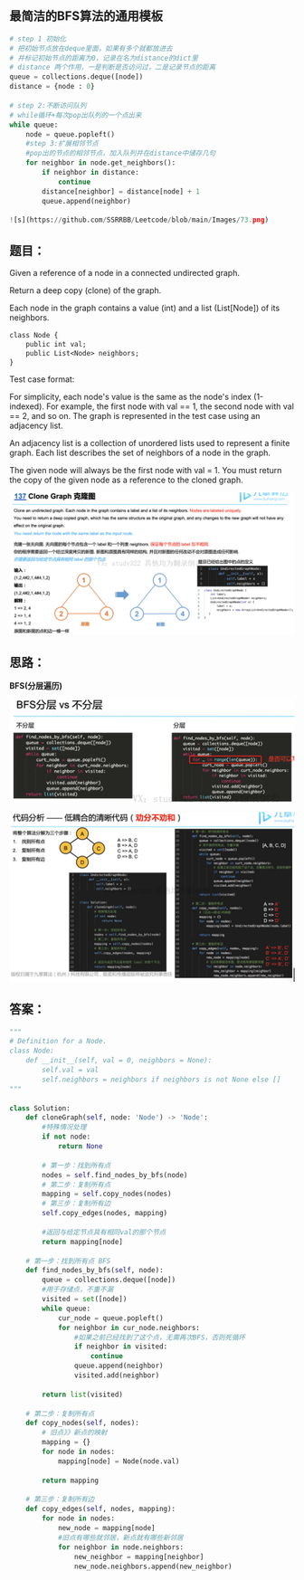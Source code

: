 ## 最简洁的BFS算法的通用模板
```python
# step 1 初始化
# 把初始节点放在deque里面，如果有多个就都放进去
# 并标记初始节点的距离为0，记录在名为distance的dict里
# distance 两个作用，一是判断是否访问过，二是记录节点的距离
queue = collections.deque([node])
distance = {node : 0}

# step 2:不断访问队列
# while循环+每次pop出队列的一个点出来
while queue:
    node = queue.popleft()
    #step 3:扩展相邻节点
    #pop出的节点的相邻节点，加入队列并在distance中储存几句
    for neighbor in node.get_neighbors():
        if neighbor in distance:
            continue
        distance[neighbor] = distance[node] + 1
        queue.append(neighbor)
        
![s](https://github.com/SSRRBB/Leetcode/blob/main/Images/73.png)


```
## 题目：

Given a reference of a node in a connected undirected graph.

Return a deep copy (clone) of the graph.

Each node in the graph contains a value (int) and a list (List[Node]) of its neighbors.
```
class Node {
    public int val;
    public List<Node> neighbors;
}
```

Test case format:

For simplicity, each node's value is the same as the node's index (1-indexed). For example, the first node with val == 1, the second node with val == 2, and so on. The graph is represented in the test case using an adjacency list.

An adjacency list is a collection of unordered lists used to represent a finite graph. Each list describes the set of neighbors of a node in the graph.

The given node will always be the first node with val = 1. You must return the copy of the given node as a reference to the cloned graph.

![s](https://github.com/SSRRBB/Leetcode/blob/main/Images/74.png)

## 思路：

**BFS(分层遍历)**

![s](https://github.com/SSRRBB/Leetcode/blob/main/Images/76.png)

![s](https://github.com/SSRRBB/Leetcode/blob/main/Images/75.png)


## 答案：

```python
"""
# Definition for a Node.
class Node:
    def __init__(self, val = 0, neighbors = None):
        self.val = val
        self.neighbors = neighbors if neighbors is not None else []
"""

class Solution:
    def cloneGraph(self, node: 'Node') -> 'Node':
        #特殊情况处理
        if not node:
            return None
        
        # 第一步：找到所有点
        nodes = self.find_nodes_by_bfs(node)
        # 第二步：复制所有点
        mapping = self.copy_nodes(nodes)
        # 第三步：复制所有边
        self.copy_edges(nodes, mapping)
        
        #返回与给定节点具有相同val的那个节点
        return mapping[node]
        
    # 第一步：找到所有点 BFS
    def find_nodes_by_bfs(self, node):
        queue = collections.deque([node])
        #用于存储点，不重不漏
        visited = set([node])
        while queue:
            cur_node = queue.popleft()
            for neighbor in cur_node.neighbors:
                #如果之前已经找到了这个点，无需再次BFS，否则死循环
                if neighbor in visited:
                    continue
                queue.append(neighbor)
                visited.add(neighbor)
                    
        return list(visited)
    
    # 第二步：复制所有点
    def copy_nodes(self, nodes):
        # 旧点》》新点的映射
        mapping = {}
        for node in nodes:
            mapping[node] = Node(node.val)
            
        return mapping
    
    # 第三步：复制所有边
    def copy_edges(self, nodes, mapping):
        for node in nodes:
            new_node = mapping[node]
            #旧点有哪些就邻居，新点就有哪些新邻居
            for neighbor in node.neighbors:
                new_neighbor = mapping[neighbor]
                new_node.neighbors.append(new_neighbor)
      
     

```

